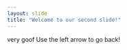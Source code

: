 ```yaml
---
layout: slide
title: "Welcome to our second slide!"
---
```

very goof
Use the left arrow to go back!

